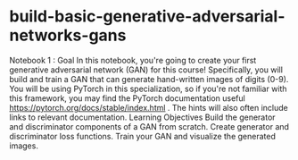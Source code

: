 # build-basic-generative-adversarial-networks-gans
Notebook 1 : Goal In this notebook, you're going to create your first generative adversarial network (GAN) for this course! Specifically, you will build and train a GAN that can generate hand-written images of digits (0-9). You will be using PyTorch in this specialization, so if you're not familiar with this framework, you may find the PyTorch documentation useful https://pytorch.org/docs/stable/index.html . The hints will also often include links to relevant documentation.  Learning Objectives Build the generator and discriminator components of a GAN from scratch. Create generator and discriminator loss functions. Train your GAN and visualize the generated images.
